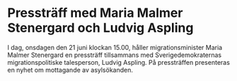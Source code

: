 # Pressträff med Maria Malmer Stenergard och Ludvig Aspling

I dag, onsdagen den 21 juni klockan 15.00, håller migrationsminister Maria Malmer Stenergard en pressträff tillsammans med Sverigedemokraternas migrationspolitiske talesperson, Ludvig Aspling. På pressträffen presenteras en nyhet om mottagande av asylsökanden.

